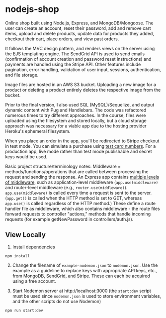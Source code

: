 # nodejs-shop

Online shop built using Node.js, Express, and MongoDB/Mongoose. The user can create an account, reset their password, add and remove cart items, upload and delete products, update data for products they added, checkout their cart, place orders, and view past orders.

It follows the MVC design pattern, and renders views on the server using the EJS templating engine. The SendGrid API is used to send emails (confirmation of account creation and password reset instructions) and payments are handled using the Stripe API. Other features include pagination, error handling, validation of user input, sessions, authentication, and file storage.

Image files are hosted in an AWS S3 bucket. Uploading a new image for a product or deleting a product entirely deletes the respective image from the bucket.

Prior to the final version, I also used SQL (MySQL)/Sequelize, and output dynamic content with Pug and Handlebars. The code was refactored numerous times to try different approaches. In the course, files were uploaded using the filesystem and stored locally, but a cloud storage approach was necessary for a viable app due to the hosting provider Heroku's ephemeral filesystem.

When you place an order in the app, you'll be redirected to Stripe checkout in test mode. You can simulate a purchase using [test card numbers](https://stripe.com/docs/testing#cards). For a production app, live mode rather than test mode publishable and secret keys would be used.

Basic project structure/terminology notes: Middleware = methods/functions/operations that are called between processing the request and sending the response. An Express app contains [multiple levels of middleware](https://expressjs.com/en/guide/using-middleware.html), such as application-level middleware (`app.use(middleware)` and router-level middleware (e.g., `router.use(middleware)`). `app.use(middleware)` is called every time a request is sent to the server. (`app.get()` is called when the HTTP method is set to GET, whereas `app.use()` is called regardless of the HTTP method.) These define a route handler file as middleware, which also contains middleware - the route files forward requests to controller "actions," methods that handle incoming requests (for example getNewPassword in controllers/auth.js).


## View Locally

1. Install dependencies

```
npm install
```

2. Change the filename of `example-nodemon.json` to `nodemon.json`. Use the example as a guideline to replace keys with appropriate API keys, etc., from MongoDB, SendGrid, and Stripe. These can each be acquired using a free account.

3. Start Nodemon server at http://localhost:3000 (the `start:dev` script must be used since `nodemon.json` is used to store environment variables, and the other scripts do not use Nodemon)

```
npm run start:dev
```
